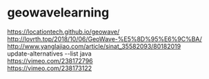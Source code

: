 # geowavelearning
https://locationtech.github.io/geowave/<br/>
http://lovrth.top/2018/10/06/GeoWave-%E5%8D%95%E6%9C%BA/<br/>
http://www.yanglajiao.com/article/sinat_35582093/80182019 <br/>
update-alternatives --list java<br/>
https://vimeo.com/238172796<br/>
https://vimeo.com/238173122<br/>
